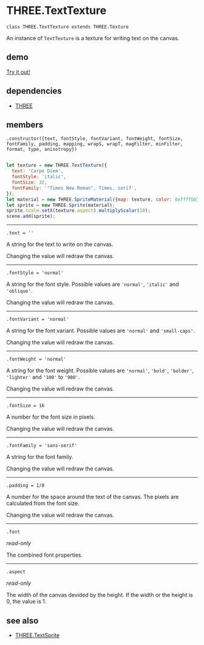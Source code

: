 # THREE.TextTexture

`class THREE.TextTexture extends THREE.Texture`

An instance of `TextTexture` is a texture for writing text on the canvas.

## demo

[Try it out!](https://seregpie.github.io/THREE.TextTexture/)

## dependencies

- [THREE](https://github.com/mrdoob/three.js)

## members

`.constructor({text, fontStyle, fontVariant, fontWeight, fontSize, fontFamily, padding, mapping, wrapS, wrapT, magFilter, minFilter, format, type, anisotropy})`

```javascript

let texture = new THREE.TextTexture({
  text: 'Carpe Diem',
  fontStyle: 'italic',
  fontSize: 32,
  fontFamily: '"Times New Roman", Times, serif',
});
let material = new THREE.SpriteMaterial({map: texture, color: 0xffffbb});
let sprite = new THREE.Sprite(material);
sprite.scale.setX(texture.aspect).multiplyScalar(10);
scene.add(sprite);

```

---

`.text = ''`

A string for the text to write on the canvas.

Changing the value will redraw the canvas.

---

`.fontStyle = 'normal'`

A string for the font style. Possible values are `'normal'`, `'italic'` and `'oblique'`.

Changing the value will redraw the canvas.

---

`.fontVariant = 'normal'`

A string for the font variant. Possible values are `'normal'` and `'small-caps'`.

Changing the value will redraw the canvas.

---

`.fontWeight = 'normal'`

A string for the font weight. Possible values are `'normal'`, `'bold'`, `'bolder'`, `'lighter'` and `'100'` to `'900'`.

Changing the value will redraw the canvas.

---

`.fontSize = 16`

A number for the font size in pixels.

Changing the value will redraw the canvas.

---

`.fontFamily = 'sans-serif'`

A string for the font family.

Changing the value will redraw the canvas.

---

`.padding = 1/8`

A number for the space around the text of the canvas. The pixels are calculated from the font size.

Changing the value will redraw the canvas.

---

`.font`

*read-only*

The combined font properties.

---


`.aspect`

*read-only*

The width of the canvas devided by the height. If the width or the height is 0, the value is 1.

## see also

- [THREE.TextSprite](https://github.com/SeregPie/THREE.TextSprite)
